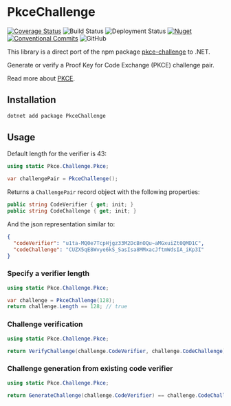 # PkceChallenge

[![Coverage Status](https://coveralls.io/repos/github/JerrettDavis/PkceChallenge/badge.svg?branch=main)](https://coveralls.io/github/JerrettDavis/PkceChallenge?branch=main)
![Build Status](https://github.com/JerrettDavis/PkceChallenge/actions/workflows/CI.yml/badge.svg)
![Deployment Status](https://github.com/JerrettDavis/PkceChallenge/actions/workflows/publish.yml/badge.svg)
[![Nuget](https://img.shields.io/nuget/v/PkceChallenge?link=https%3A%2F%2Fwww.nuget.org%2Fpackages%2FPkceChallenge%2F)](https://www.nuget.org/packages/PkceChallenge/)
[![Conventional Commits](https://img.shields.io/badge/Conventional%20Commits-1.0.0-yellow.svg)](https://conventionalcommits.org)
![GitHub](https://img.shields.io/github/license/JerrettDavis/PkceChallenge)


This library is a direct port of the npm package [pkce-challenge](https://www.npmjs.com/package/pkce-challenge) to .NET.

Generate or verify a Proof Key for Code Exchange (PKCE) challenge pair.

Read more about [PKCE](https://www.oauth.com/oauth2-servers/pkce/authorization-request/).

## Installation

```bash
dotnet add package PkceChallenge
```
## Usage
Default length for the verifier is 43:

```csharp
using static Pkce.Challenge.Pkce;

var challengePair = PkceChallenge();
```

Returns a `ChallengePair` record object with the following properties:

```csharp
public string CodeVerifier { get; init; }
public string CodeChallenge { get; init; }
```

And the json representation similar to:

```json
{
  "codeVerifier": "u1ta-MQ0e7TcpHjgz33M2DcBnOQu~aMGxuiZt0QMD1C",
  "codeChallenge": "CUZX5qE8Wvye6kS_SasIsa8MMxacJftmWdsIA_iKp3I"
}
```

### Specify a verifier length

```csharp
using static Pkce.Challenge.Pkce;

var challenge = PkceChallenge(128);
return challenge.Length == 128; // true
```

### Challenge verification

```csharp
using static Pkce.Challenge.Pkce;

return VerifyChallenge(challenge.CodeVerifier, challenge.CodeChallenge) == true; // true
```

### Challenge generation from existing code verifier

```csharp
using static Pkce.Challenge.Pkce;

return GenerateChallenge(challenge.CodeVerifier) == challenge.CodeChallenge; // true
```